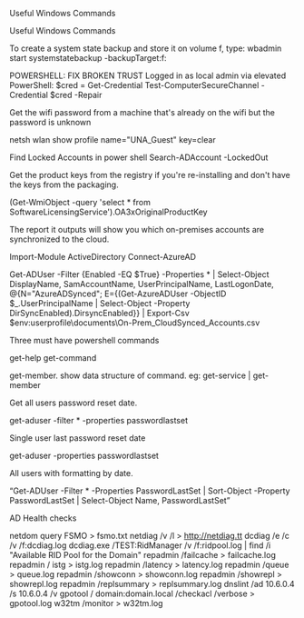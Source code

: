Useful Windows Commands

Useful Windows Commands


To create a system state backup and store it on volume f, type:
wbadmin start systemstatebackup -backupTarget:f:


POWERSHELL: FIX BROKEN TRUST
Logged in as local admin via elevated PowerShell:
$cred = Get-Credential
Test-ComputerSecureChannel -Credential $cred -Repair

Get the wifi password from a machine that's already on the wifi but the password is unknown

netsh wlan show profile name="UNA_Guest" key=clear

Find Locked Accounts in power shell
Search-ADAccount -LockedOut

Get the product keys from the registry if you're re-installing and don't have the keys from the packaging. 

(Get-WmiObject -query 'select * from SoftwareLicensingService').OA3xOriginalProductKey

The report it outputs will show you which on-premises accounts are synchronized to the cloud.

Import-Module ActiveDirectory
Connect-AzureAD

Get-ADUser -Filter {Enabled -EQ $True} -Properties *  | 
    Select-Object DisplayName, SamAccountName, UserPrincipalName, LastLogonDate,           
    @{N="AzureADSynced"; E={(Get-AzureADUser -ObjectID $_.UserPrincipalName |
    Select-Object -Property DirSyncEnabled).DirsyncEnabled}} | 
Export-Csv $env:userprofile\documents\On-Prem_CloudSynced_Accounts.csv

Three must have powershell commands

get-help
get-command

get-member. show data structure of command. eg: get-service | get-member

Get all users password reset date. 

get-aduser -filter * -properties passwordlastset

Single user last password reset date

get-aduser <username> -properties passwordlastset

All users with formatting by date. 

“Get-ADUser -Filter * -Properties PasswordLastSet | Sort-Object -Property PasswordLastSet | Select-Object Name, PasswordLastSet”

AD Health checks

netdom query FSMO > fsmo.txt
netdiag /v /l > http://netdiag.tt
dcdiag /e /c /v /f:dcdiag.log
dcdiag.exe /TEST:RidManager /v /f:ridpool.log | find /i "Available RID Pool for the Domain"
repadmin /failcache > failcache.log 
repadmin / istg > istg.log 
repadmin /latency > latency.log 
repadmin /queue > queue.log
repadmin /showconn > showconn.log
repadmin /showrepl > showrepl.log
repadmin /replsummary > replsummary.log
dnslint /ad 10.6.0.4 /s 10.6.0.4 /v 
gpotool / domain:domain.local /checkacl /verbose > gpotool.log
w32tm /monitor > w32tm.log

